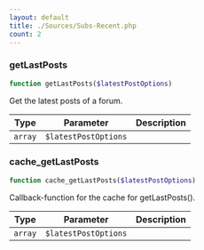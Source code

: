 ```yaml
---
layout: default
title: ./Sources/Subs-Recent.php
count: 2
---
```


### getLastPosts

```php
function getLastPosts($latestPostOptions)
```
Get the latest posts of a forum.



Type|Parameter|Description
---|---|---
`array`|`$latestPostOptions`|

### cache_getLastPosts

```php
function cache_getLastPosts($latestPostOptions)
```
Callback-function for the cache for getLastPosts().



Type|Parameter|Description
---|---|---
`array`|`$latestPostOptions`|

